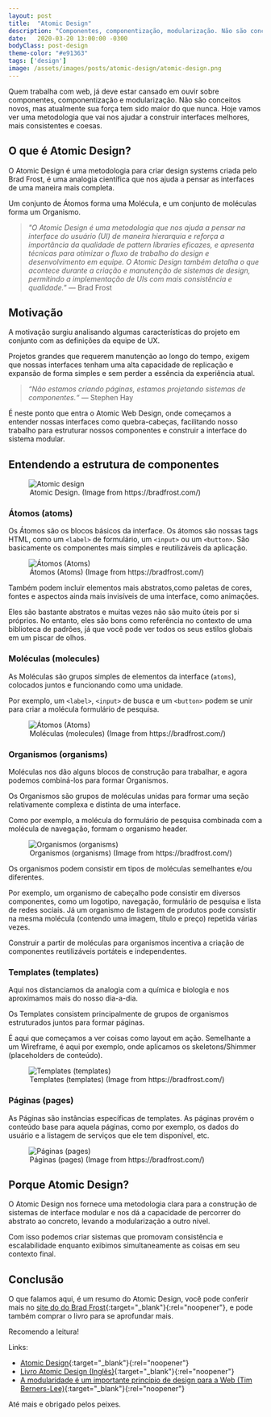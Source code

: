 ```yaml
---
layout: post
title:  "Atomic Design"
description: "Componentes, componentização, modularização. Não são conceitos novos, mas atualmente sua força tem sido maior do que nunca. Hoje vamos ver uma metodologia que vai nos ajudar a construir interfaces melhores, mais consistentes e coesas."
date:   2020-03-20 13:00:00 -0300
bodyClass: post-design
theme-color: "#e91363"
tags: ['design']
image: /assets/images/posts/atomic-design/atomic-design.png
---
```


Quem trabalha com web, já deve estar cansado em ouvir sobre componentes, componentização e modularização. Não são conceitos novos, mas atualmente sua força tem sido maior do que nunca. Hoje vamos ver uma metodologia que vai nos ajudar a construir interfaces melhores, mais consistentes e coesas.

## O que é Atomic Design?

O Atomic Design é uma metodologia para criar design systems criada pelo Brad Frost, é uma analogia científica que nos ajuda a pensar as interfaces de uma maneira mais completa.

Um conjunto de Átomos forma uma Molécula, e um conjunto de moléculas forma um Organismo.


> _"O Atomic Design é uma metodologia que nos ajuda a pensar na interface do usuário (UI) de maneira hierarquia e reforça a importância da qualidade de pattern libraries eficazes, e apresenta técnicas para otimizar o fluxo de trabalho do design e desenvolvimento em equipe. O Atomic Design também detalha o que acontece durante a criação e manutenção de sistemas de design, permitindo a implementação de UIs com mais consistência e qualidade."_
> — Brad Frost


## Motivação

A motivação surgiu analisando algumas características do projeto em conjunto com as definições da equipe de UX.

Projetos grandes que requerem manutenção ao longo do tempo, exigem que nossas interfaces tenham uma alta capacidade de replicação e expansão de forma simples e sem perder a essência da experiência atual.


> _“Não estamos criando páginas, estamos projetando sistemas de componentes.“_
> — Stephen Hay

É neste ponto que entra o Atomic Web Design, onde começamos a entender nossas interfaces como quebra-cabeças, facilitando nosso trabalho para estruturar nossos componentes e construir a interface do sistema modular.

## Entendendo a estrutura de componentes

<figure>
  <picture>
    <source type="image/webp" srcset="/assets/images/webp/posts/atomic-design/atomic-design.webp" />
    <source srcset="/assets/images/posts/atomic-design/atomic-design.png" />
    <img itemprop="image" src="/assets/images/posts/atomic-design/atomic-design.png" alt="Atomic design" />
  </picture>
  <legend>Atomic Design. (Image from https://bradfrost.com/)</legend>
</figure>


### Átomos (atoms)

Os Átomos são os blocos básicos da interface. Os átomos são nossas tags HTML, como um `<label>` de formulário, um `<input>` ou um `<button>`. São basicamente os componentes mais simples e reutilizáveis da aplicação.

<figure>
  <picture>
    <source type="image/webp" srcset="/assets/images/webp/posts/atomic-design/atoms.webp" />
    <source srcset="/assets/images/posts/atomic-design/atoms.jpg" />
    <img itemprop="image" src="/assets/images/posts/atomic-design/atoms.jpg" alt="Átomos (Atoms)" />
  </picture>
  <legend>Átomos (Atoms) (Image from https://bradfrost.com/)</legend>
</figure>

Também podem incluir elementos mais abstratos,como paletas de cores, fontes e aspectos ainda mais invisíveis de uma interface, como animações.

Eles são bastante abstratos e muitas vezes não são muito úteis por si próprios. No entanto, eles são bons como referência no contexto de uma biblioteca de padrões, já que você pode ver todos os seus estilos globais em um piscar de olhos.

### Moléculas (molecules)

As Moléculas são grupos simples de elementos  da interface (`atoms`), colocados juntos e funcionando como uma unidade.

Por exemplo, um `<label>`, `<input>` de busca e um `<button>` podem se unir para criar a molécula formulário de pesquisa.

<figure>
  <picture>
    <source type="image/webp" srcset="/assets/images/webp/posts/atomic-design/molecule.webp" />
    <source srcset="/assets/images/posts/atomic-design/molecule.jpg" />
    <img itemprop="image" src="/assets/images/posts/atomic-design/molecule.jpg" alt="Átomos (Atoms)" />
  </picture>
  <legend>Moléculas (molecules) (Image from https://bradfrost.com/)</legend>
</figure>


### Organismos (organisms)

Moléculas nos dão alguns blocos de construção para trabalhar, e agora podemos combiná-los para formar Organismos.

Os Organismos são grupos de moléculas unidas para formar uma seção relativamente complexa e distinta de uma interface.

Como por exemplo, a molécula do formulário de pesquisa combinada com a molécula de navegação, formam o organismo header.

<figure>
  <picture>
    <source type="image/webp" srcset="/assets/images/webp/posts/atomic-design/organism2.webp" />
    <source srcset="/assets/images/posts/atomic-design/organism2.jpg" />
    <img itemprop="image" src="/assets/images/posts/atomic-design/organism2.jpg" alt="Organismos (organisms)" />
  </picture>
  <legend>Organismos (organisms) (Image from https://bradfrost.com/)</legend>
</figure>

Os organismos podem consistir em tipos de moléculas semelhantes e/ou diferentes.

Por exemplo, um organismo de cabeçalho pode consistir em diversos componentes, como um logotipo, navegação, formulário de pesquisa e lista de redes sociais.
Já um organismo de listagem de produtos pode consistir na mesma molécula (contendo uma imagem, título e preço) repetida várias vezes.

Construir a partir de moléculas para organismos incentiva a criação de componentes reutilizáveis portáteis e independentes.


### Templates (templates)

Aqui nos distanciamos da analogia com a química e biologia e nos aproximamos mais do nosso dia-a-dia.

Os Templates consistem principalmente de grupos de organismos estruturados juntos para formar páginas.

É aqui que começamos a ver coisas como layout em ação. Semelhante a um Wireframe, é aqui por exemplo, onde aplicamos os skeletons/Shimmer (placeholders de conteúdo).

<figure>
  <picture>
    <source type="image/webp" srcset="/assets/images/webp/posts/atomic-design/template1.webp" />
    <source srcset="/assets/images/posts/atomic-design/template1.jpg" />
    <img itemprop="image" src="/assets/images/posts/atomic-design/template1.jpg" alt="Templates (templates)" />
  </picture>
  <legend>Templates (templates) (Image from https://bradfrost.com/)</legend>
</figure>


### Páginas (pages)

As Páginas são instâncias específicas de templates. As páginas provém o conteúdo base para aquela páginas, como por exemplo, os dados do usuário e a listagem de serviços que ele tem disponível, etc.

<figure>
  <picture>
    <source type="image/webp" srcset="/assets/images/webp/posts/atomic-design/page1.webp" />
    <source srcset="/assets/images/posts/atomic-design/page1.jpg" />
    <img itemprop="image" src="/assets/images/posts/atomic-design/page1.jpg" alt="Páginas (pages)" />
  </picture>
  <legend>Páginas (pages) (Image from https://bradfrost.com/)</legend>
</figure>


## Porque Atomic Design?

O Atomic Design nos fornece uma metodologia clara para a construção de sistemas de interface modular e nos dá a capacidade de percorrer do abstrato ao concreto, levando a modularização a outro nível.

Com isso podemos criar sistemas que promovam consistência e escalabilidade enquanto exibimos simultaneamente as coisas em seu contexto final.

## Conclusão


O que falamos aqui, é um resumo do Atomic Design, você pode conferir mais no [site do do Brad Frost](http://bradfrost.com/blog/post/atomic-web-design/){:target="_blank"}{:rel="noopener"}, e pode também comprar o livro para se aprofundar mais.

Recomendo a leitura!

Links:
- [Atomic Design](http://bradfrost.com/blog/post/atomic-web-design/){:target="_blank"}{:rel="noopener"}
- [Livro Atomic Design (Inglês)](http://atomicdesign.bradfrost.com/){:target="_blank"}{:rel="noopener"}
- [A modularidade é um importante princípio de design para a Web (Tim Berners-Lee)](https://www.w3.org/DesignIssues/Modularity.html){:target="_blank"}{:rel="noopener"}


Até mais e obrigado pelos peixes.
